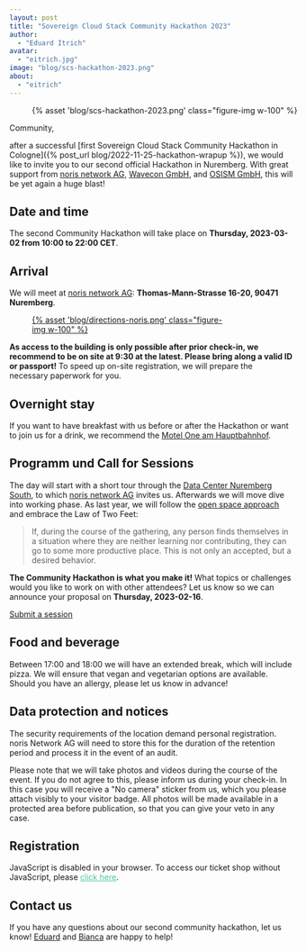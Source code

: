 ```yaml
---
layout: post
title: "Sovereign Cloud Stack Community Hackathon 2023"
author:
  - "Eduard Itrich"
avatar:
  - "eitrich.jpg"
image: "blog/scs-hackathon-2023.png"
about:
  - "eitrich"
---
```

<link rel="stylesheet" type="text/css" href="https://events.scs.community/hackathon-2023/widget/v1.css">
<script type="text/javascript" src="https://pretix.eu/widget/v1.en.js" async></script>
<style>
.pretix-widget button {
  border-color: #50c3a5;
  background-color: #50c3a5;
}
.pretix-widget a {
  color: #50c3a5;
}
.pretix-widget input[type="checkbox"] {
  accent-color: #50c3a5;
}
</style>

<figure class="figure mx-auto d-block" style="width:100%">
    {% asset 'blog/scs-hackathon-2023.png' class="figure-img w-100" %}
</figure>

Community,

after a successful [first Sovereign Cloud Stack Community Hackathon in Cologne]({% post_url blog/2022-11-25-hackathon-wrapup %}), we would like to invite you to our second official Hackathon in Nuremberg. With great support from [noris network AG](https://www.noris.de/), [Wavecon GmbH](https://www.wavecon.de/), and [OSISM GmbH](https://osism.tech), this will be yet again a huge blast!

## Date and time

The second Community Hackathon will take place on **Thursday, 2023-03-02 from 10:00 to 22:00 CET**. 

## Arrival

We will meet at [noris network AG]((https://www.noris.de/)): **Thomas-Mann-Strasse 16-20, 90471 Nuremberg**.

<figure class="figure mx-auto d-block" style="width:70%">
  <a href="{% asset "blog/directions-noris.png" @path %}">
    {% asset 'blog/directions-noris.png' class="figure-img w-100" %}
  </a>
</figure>

**As access to the building is only possible after prior check-in, we recommend to be on site at 9:30 at the latest. Please bring along a valid ID or passport!** To speed up on-site registration, we will prepare the necessary paperwork for you. 

## Overnight stay

If you want to have breakfast with us before or after the Hackathon or want to join us for a drink, we recommend the [Motel One am Hauptbahnhof](https://www.motel-one.com/en/hotels/nuremberg/hotel-nuremberg-hauptbahnhof/).

## Programm und Call for Sessions

The day will start with a short tour through the [Data Center Nuremberg South](https://www.noris.de/en/data-centers/dc-nuremberg-south/), to which [noris network AG](https://www.noris.de/) invites us. Afterwards we will move dive into working phase. As last year, we will follow the [open space approach](https://en.wikipedia.org/wiki/Open_Space_Technology) and embrace the Law of Two Feet:

> If, during the course of the gathering, any person finds themselves in a situation where they are neither learning nor contributing, they can go to some more productive place. This is not only an accepted, but a desired behavior.

**The Community Hackathon is what you make it!** What topics or challenges would you like to work on with other attendees? Let us know so we can announce your proposal on **Thursday, 2023-02-16**.

<div class="d-grid gap-2 col-4 mx-auto my-4">
<a href="https://scs.sovereignit.de/nextcloud/apps/forms/gNsJDKeXDTGEtcjt" class="btn btn-secondary btn-lg">Submit a session</a>
</div>

## Food and beverage

Between 17:00 and 18:00 we will have an extended break, which will include pizza. We will ensure that vegan and vegetarian options are available. Should you have an allergy, please let us know in advance!

## Data protection and notices

The security requirements of the location demand personal registration. noris Network AG will need to store this for the duration of the retention period and process it in the event of an audit.

Please note that we will take photos and videos during the course of the event. If you do not agree to this, please inform us during your check-in. In this case you will receive a "No camera" sticker from us, which you please attach visibly to your visitor badge. All photos will be made available in a protected area before publication, so that you can give your veto in any case.

## Registration

<pretix-widget event="https://events.scs.community/hackathon-2023/"></pretix-widget>
<noscript>
   <div class="pretix-widget">
        <div class="pretix-widget-info-message">
            JavaScript is disabled in your browser. To access our ticket shop without JavaScript, please <a target="_blank" rel="noopener" href="https://events.scs.community/hackathon-2023/">click here</a>.
        </div>
    </div>
</noscript>

## Contact us

If you have any questions about our second community hackathon, let us know! [Eduard](https://scs.community/itrich) and [Bianca](https://scs.community/hollery) are happy to help!
